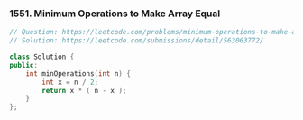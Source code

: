 ### 1551. Minimum Operations to Make Array Equal

```c++
// Question: https://leetcode.com/problems/minimum-operations-to-make-array-equal/
// Solution: https://leetcode.com/submissions/detail/563063772/

class Solution {
public:
    int minOperations(int n) {
        int x = n / 2;
        return x * ( n - x );
    }
};
```